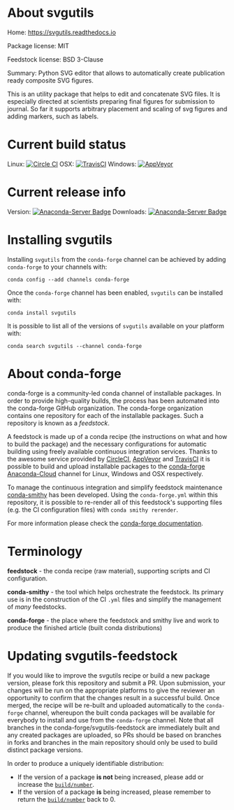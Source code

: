 About svgutils
==============

Home: https://svgutils.readthedocs.io

Package license: MIT

Feedstock license: BSD 3-Clause

Summary: Python SVG editor that allows to automatically create publication ready
composite SVG figures.


This is an utility package that helps to edit and concatenate SVG files.
It is especially directed at scientists preparing final figures for
submission to journal. So far it supports arbitrary placement and scaling
of svg figures and adding markers, such as labels.


Current build status
====================

Linux: [![Circle CI](https://circleci.com/gh/conda-forge/svgutils-feedstock.svg?style=shield)](https://circleci.com/gh/conda-forge/svgutils-feedstock)
OSX: [![TravisCI](https://travis-ci.org/conda-forge/svgutils-feedstock.svg?branch=master)](https://travis-ci.org/conda-forge/svgutils-feedstock)
Windows: [![AppVeyor](https://ci.appveyor.com/api/projects/status/github/conda-forge/svgutils-feedstock?svg=True)](https://ci.appveyor.com/project/conda-forge/svgutils-feedstock/branch/master)

Current release info
====================
Version: [![Anaconda-Server Badge](https://anaconda.org/conda-forge/svgutils/badges/version.svg)](https://anaconda.org/conda-forge/svgutils)
Downloads: [![Anaconda-Server Badge](https://anaconda.org/conda-forge/svgutils/badges/downloads.svg)](https://anaconda.org/conda-forge/svgutils)

Installing svgutils
===================

Installing `svgutils` from the `conda-forge` channel can be achieved by adding `conda-forge` to your channels with:

```
conda config --add channels conda-forge
```

Once the `conda-forge` channel has been enabled, `svgutils` can be installed with:

```
conda install svgutils
```

It is possible to list all of the versions of `svgutils` available on your platform with:

```
conda search svgutils --channel conda-forge
```


About conda-forge
=================

conda-forge is a community-led conda channel of installable packages.
In order to provide high-quality builds, the process has been automated into the
conda-forge GitHub organization. The conda-forge organization contains one repository
for each of the installable packages. Such a repository is known as a *feedstock*.

A feedstock is made up of a conda recipe (the instructions on what and how to build
the package) and the necessary configurations for automatic building using freely
available continuous integration services. Thanks to the awesome service provided by
[CircleCI](https://circleci.com/), [AppVeyor](http://www.appveyor.com/)
and [TravisCI](https://travis-ci.org/) it is possible to build and upload installable
packages to the [conda-forge](https://anaconda.org/conda-forge)
[Anaconda-Cloud](http://docs.anaconda.org/) channel for Linux, Windows and OSX respectively.

To manage the continuous integration and simplify feedstock maintenance
[conda-smithy](http://github.com/conda-forge/conda-smithy) has been developed.
Using the ``conda-forge.yml`` within this repository, it is possible to re-render all of
this feedstock's supporting files (e.g. the CI configuration files) with ``conda smithy rerender``.

For more information please check the [conda-forge documentation](https://conda-forge.org/docs/).

Terminology
===========

**feedstock** - the conda recipe (raw material), supporting scripts and CI configuration.

**conda-smithy** - the tool which helps orchestrate the feedstock.
                   Its primary use is in the construction of the CI ``.yml`` files
                   and simplify the management of *many* feedstocks.

**conda-forge** - the place where the feedstock and smithy live and work to
                  produce the finished article (built conda distributions)


Updating svgutils-feedstock
===========================

If you would like to improve the svgutils recipe or build a new
package version, please fork this repository and submit a PR. Upon submission,
your changes will be run on the appropriate platforms to give the reviewer an
opportunity to confirm that the changes result in a successful build. Once
merged, the recipe will be re-built and uploaded automatically to the
`conda-forge` channel, whereupon the built conda packages will be available for
everybody to install and use from the `conda-forge` channel.
Note that all branches in the conda-forge/svgutils-feedstock are
immediately built and any created packages are uploaded, so PRs should be based
on branches in forks and branches in the main repository should only be used to
build distinct package versions.

In order to produce a uniquely identifiable distribution:
 * If the version of a package **is not** being increased, please add or increase
   the [``build/number``](http://conda.pydata.org/docs/building/meta-yaml.html#build-number-and-string).
 * If the version of a package **is** being increased, please remember to return
   the [``build/number``](http://conda.pydata.org/docs/building/meta-yaml.html#build-number-and-string)
   back to 0.